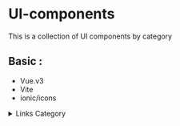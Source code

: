 # UI-components

This is a collection of UI components by category

## Basic :
- Vue.v3
- Vite
- ionic/icons

[//]: # (- [VS Code]&#40;https://code.visualstudio.com/&#41; + [Volar]&#40;https://marketplace.visualstudio.com/items?itemName=Vue.volar&#41;)
<details>
  <summary>Links Category</summary>
    <ul>
        <li><a href="/src/Drawing">Drawing</a></li>
        <li><a href="/src/Btn">Buttons</a></li>
        <li><a href="/src/Card">Cards</a></li>
        <li><a href="/src/Forms">Forms</a></li>
        <li><a href="/src/Loader">Loaders & Spinners</a></li>
        <li><a href="/src/NavBars">Navbars & SideBars</a></li>
        <li><a href="/src/404NotFound">Not found page. Error </a></li>
    </ul>
</details>

